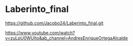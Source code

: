 # Laberinto_final
https://github.com/Jacobo24/Laberinto_final.git

https://www.youtube.com/watch?v=zuLpU0WUlto&ab_channel=AndresEnriqueOrtegaAlcalde
